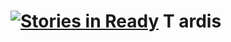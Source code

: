 [![Stories in Ready](https://badge.waffle.io/qsd/tardis.png?label=ready&title=Ready)](https://waffle.io/qsd/tardis)
T       ardis
======
